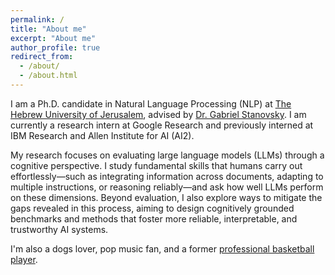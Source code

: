 ```yaml
---
permalink: /
title: "About me"
excerpt: "About me"
author_profile: true
redirect_from: 
  - /about/
  - /about.html
---
```



I am a Ph.D. candidate in Natural Language Processing (NLP)
at [The Hebrew University of Jerusalem](https://new.huji.ac.il/), 
advised by [Dr. Gabriel Stanovsky](https://gabrielstanovsky.github.io/).
I am currently a research intern at Google Research and previously interned at IBM Research and Allen Institute for AI (AI2).

My research focuses on evaluating large language models (LLMs) through a cognitive perspective. I study fundamental skills that humans carry out effortlessly—such as integrating information across documents, adapting to multiple instructions, or reasoning reliably—and ask how well LLMs perform on these dimensions. Beyond evaluation, I also explore ways to mitigate the gaps revealed in this process, aiming to design cognitively grounded benchmarks and methods that foster more reliable, interpretable, and trustworthy AI systems.

I'm also a dogs lover, pop music fan, and a former [professional basketball player](https://www.fiba.basketball/europe/u20women/2016/player/Gili-Lior).
